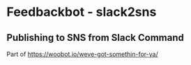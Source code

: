 # Feedbackbot - slack2sns
## Publishing to SNS from Slack Command 
Part of https://woobot.io/weve-got-somethin-for-ya/
